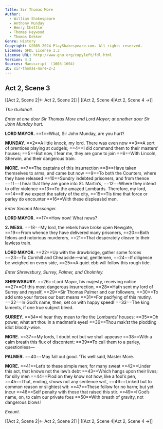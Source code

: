 ```yaml
---
Title: Sir Thomas More
Author: 
  - William Shakespeare
  - Anthony Munday
  - Henry Chettle
  - Thomas Heywood
  - Thomas Dekker
Genre: History
Copyright: ©2005-2024 PlayShakespeare.com. All rights reserved.
License: GFDL License 1.3
License URL: http://www.gnu.org/copyleft/fdl.html
Version: 4.3
Sources: Manuscript  (1603-1604)
ID: sir-thomas-more-2-3
---
```


## Act 2, Scene 3
[[Act 2, Scene 2|← Act 2, Scene 2]] | [[Act 2, Scene 4|Act 2, Scene 4 →]]

*The Guildhall.*

*Enter at one door Sir Thomas More and Lord Mayor; at another door Sir John Munday hurt.*

**LORD MAYOR.**
==1==What, Sir John Munday, are you hurt?

**MUNDAY.**
==2==A little knock, my lord. There was even now
==3==A sort of prentices playing at cudgels;
==4==I did command them to their masters’ houses;
==5==But now, I fear me, they are gone to join
==6==With Lincoln, Sherwin, and their dangerous train.

**MORE.**
==7==The captains of this insurrection
==8==Have taken themselves to arms, and came but now
==9==To both the Counters, where they have released
==10==Sundry indebted prisoners, and from thence
==11==I hear that they are gone into St. Martin’s,
==12==Where they intend to offer violence
==13==To the amazed Lombards. Therefore, my lord,
==14==If we expect the safety of the city,
==15==Tis time that force or parley do encounter
==16==With these displeasèd men.

*Enter Second Messenger.*

**LORD MAYOR.**
==17==How now! What news?

**2. MESS.**
==18==My lord, the rebels have broke open Newgate,
==19==From whence they have delivered many prisoners,
==20==Both felons and notorious murderers,
==21==That desperately cleave to their lawless train.

**LORD MAYOR.**
==22==Up with the drawbridge, gather some forces
==23==To Cornhill and Cheapside:—and, gentlemen,
==24==If diligence be weighed on every side,
==25==A quiet ebb will follow this rough tide.

*Enter Shrewsbury, Surrey, Palmer, and Cholmley.*

**SHREWSBURY.**
==26==Lord Mayor, his majesty, receiving notice
==27==Of this most dangerous insurrection,
==28==Hath sent my lord of Surrey and myself,
==29==Sir Thomas Palmer and our followers,
==30==To add unto your forces our best means
==31==For pacifying of this mutiny.
==32==In God’s name, then, set on with happy speed!
==33==The king laments, if one true subject bleed.

**SURREY.**
==34==I hear they mean to fire the Lombards’ houses:
==35==Oh power, what art thou in a madman’s eyes!
==36==Thou mak’st the plodding idiot bloody-wise.

**MORE.**
==37==My lords, I doubt not but we shall appease
==38==With a calm breath this flux of discontent:
==39==To call them to a parley, questionless⁠—

**PALMER.**
==40==May fall out good. ’Tis well said, Master More.

**MORE.**
==41==Let’s to these simple men; for many sweat
==42==Under this act, that knows not the law’s debt
==43==Which hangs upon their lives; for silly men
==44==Plod on they know not how, like a fool’s pen,
==45==That, ending, shows not any sentence writ,
==46==Linked but to common reason or slightest wit:
==47==These follow for no harm; but yet incur
==48==Self penalty with those that raised this stir.
==49==I’God’s name, on, to calm our private foes
==50==With breath of gravity, not dangerous blows!

*Exeunt.*

[[Act 2, Scene 2|← Act 2, Scene 2]] | [[Act 2, Scene 4|Act 2, Scene 4 →]]